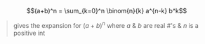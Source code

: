 $$(a+b)^n = \sum_{k=0}^n \binom{n}{k} a^{n-k} b^k$$
>gives the expansion for $(a+b)^n$ where $a$ & $b$ are real #'s & $n$ is a positive int